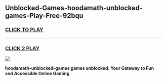 
## Unblocked-Games-hoodamath-unblocked-games-Play-Free-92bqu
<h3>
<a href="https://premium76.site?title=hoodamath-unblocked-games&ref=23A">CLICK TO PLAY</a></h3>
<hr>

<h3>
<a href="https://premium76.site?title=hoodamath-unblocked-games&ref=23A">CLICK 2 PLAY</a>
  
</h3>

<a href="https://premium76.site?title=hoodamath-unblocked-games&ref=23A"><img src="https://clearcache.store/games.png"></a>


**hoodamath-unblocked-games games unblocked: Your Gateway to Fun and Accessible Online Gaming**
